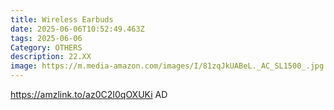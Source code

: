 ```yaml
---
title: Wireless Earbuds
date: 2025-06-06T10:52:49.463Z
tags: 2025-06-06
Category: OTHERS
description: 22.XX
image: https://m.media-amazon.com/images/I/81zqJkUABeL._AC_SL1500_.jpg
---
```

https://amzlink.to/az0C2I0qOXUKi   AD